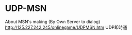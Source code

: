 # UDP-MSN
About MSN's making (By Own Server to dialog)
http://125.227.242.245/onlinegame/UDPMSN.htm UDP即時通

